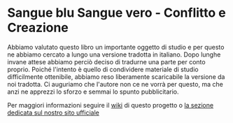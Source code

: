 # Sangue blu Sangue vero - Conflitto e Creazione
Abbiamo valutato questo libro un importante oggetto di studio e per questo ne abbiamo cercato a lungo una versione tradotta in italiano. Dopo lunghe invane attese abbiamo perciò deciso di tradurne una parte per conto proprio. Poiché l'intento è quello di condividere materiale di studio difficilmente ottenibile, abbiamo reso liberamente scaricabile la versione da noi tradotta. Ci auguriamo che l'autore non ce ne vorrà per questo, ma che anzi ne apprezzi lo sforzo e semmai lo spunto pubblicitario.


Per maggiori informazioni seguire il [wiki](https://github.com/IANNC/Sangue-blu-Sangue-vero_Conflitto-e-Creazione/wiki) di questo progetto o [la sezione dedicata sul nostro sito ufficiale](http://www.iannc.org/Sangue_blu,_sangue_vero_-_Conflitto_e_Creazione)
